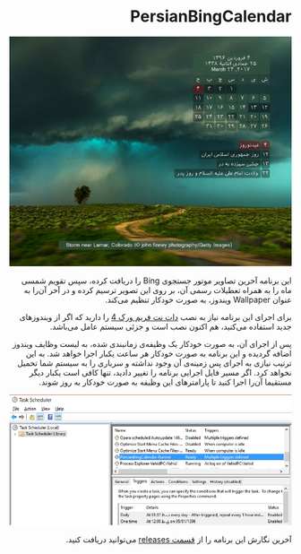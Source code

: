 ﻿<div dir="rtl">

PersianBingCalendar 
=======



![PersianBingCalendar](/PersianBingCalendar/Images/wallpaper_sample.jpg)


این برنامه آخرین تصاویر موتور جستجوی Bing را دریافت کرده، سپس تقویم شمسی ماه را به همراه تعطیلات رسمی آن، بر روی این تصویر ترسیم کرده و در آخر آن‌را به عنوان Wallpaper ویندوز، به صورت خودکار تنظیم می‌کند.

برای اجرای این برنامه نیاز به نصب [دات نت فریم ورک 4](https://www.microsoft.com/en-us/download/details.aspx?id=17718) را دارید که اگر از ویندوزهای جدید استفاده می‌کنید، هم اکنون نصب است و جزئی سیستم عامل می‌باشد.

پس از اجرای آن، به صورت خودکار یک وظیفه‌ی زمانبندی شده، به لیست وظایف ویندوز اضافه گردیده و این برنامه به صورت خودکار هر ساعت یکبار اجرا خواهد شد. به این ترتیب نیازی به اجرای پس زمینه‌ی آن وجود نداشته و سرباری را به سیستم شما تحمیل نخواهد کرد.
اگر مسیر فایل اجرایی برنامه را تغییر دادید، تنها کافی است یکبار دیگر مستقیما آن‌را اجرا کنید تا پارامترهای این وظیفه به صورت خودکار به روز شوند.


![PersianBingCalendarTask](/PersianBingCalendar/Images/task.png)

آخرین نگارش این برنامه را از [قسمت releases](https://github.com/VahidN/PersianBingCalendar/releases) می‌توانید دریافت کنید.